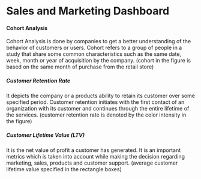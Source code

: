 # Sales and Marketing Dashboard
#### Cohort Analysis        
Cohort Analysis is done by companies to get a better understanding of the behavior of customers or users. Cohort refers to a group of people in a study that share some common characteristics such as the same date, week, month or year of acquisition by the company. (cohort in the figure is based on the same month of purchase from the retail store)

##### Customer Retention Rate
It depicts the company or a products ability to retain its customer over some specified period. Customer retention initiates with the first contact of an organization with its customer and continues through the entire lifetime of the services. (customer retention rate is denoted by the color intensity in the figure) 

##### Customer Lifetime Value (LTV)
It is the net value of profit a customer has generated. It is an important metrics which is taken into account while making the decision regarding marketing, sales, products and customer support. (average customer lifetime value specified in the rectangle boxes) 

